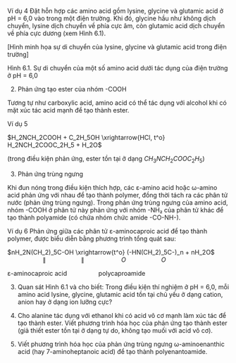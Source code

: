 Ví dụ 4 Đặt hỗn hợp các amino acid gồm lysine, glycine và glutamic acid ở pH = 6,0 vào trong một điện trường. Khi đó, glycine hầu như không dịch chuyển, lysine dịch chuyển về phía cực âm, còn glutamic acid dịch chuyển về phía cực dương (xem Hình 6.1).

[Hình minh họa sự di chuyển của lysine, glycine và glutamic acid trong điện trường]

Hình 6.1. Sự di chuyển của một số amino acid dưới tác dụng của điện trường ở pH = 6,0

2. Phản ứng tạo ester của nhóm -COOH

Tương tự như carboxylic acid, amino acid có thể tác dụng với alcohol khi có mặt xúc tác acid mạnh để tạo thành ester.

Ví dụ 5

$H_2NCH_2COOH + C_2H_5OH \xrightarrow{HCl, t^o} H_2NCH_2COOC_2H_5 + H_2O$

(trong điều kiện phản ứng, ester tồn tại ở dạng $CH_3NCH_2COOC_2H_5$)

3. Phản ứng trùng ngưng

Khi đun nóng trong điều kiện thích hợp, các ε-amino acid hoặc ω-amino acid phản ứng với nhau để tạo thành polymer, đồng thời tách ra các phân tử nước (phản ứng trùng ngưng). Trong phản ứng trùng ngưng của amino acid, nhóm -COOH ở phân tử này phản ứng với nhóm -NH₂ của phân tử khác để tạo thành polyamide (có chứa nhóm chức amide -CO-NH-).

Ví dụ 6 Phản ứng giữa các phân tử ε-aminocaproic acid để tạo thành polymer, được biểu diễn bằng phương trình tổng quát sau:

$nH_2N(CH_2)_5C-OH \xrightarrow{t^o} (-HN(CH_2)_5C-)_n + nH_2O$
$\qquad\qquad\quad\parallel\qquad\qquad\quad\parallel$
$\qquad\qquad\quad O\qquad\qquad\quad O$

ε-aminocaproic acid $\qquad\qquad$ polycaproamide

3. Quan sát Hình 6.1 và cho biết: Trong điều kiện thí nghiệm ở pH = 6,0, mỗi amino acid lysine, glycine, glutamic acid tồn tại chủ yếu ở dạng cation, anion hay ở dạng ion lưỡng cực?

1. Cho alanine tác dụng với ethanol khi có acid vô cơ mạnh làm xúc tác để tạo thành ester. Viết phương trình hóa học của phản ứng tạo thành ester (giả thiết ester tồn tại ở dạng tự do, không tạo muối với acid vô cơ).

2. Viết phương trình hóa học của phản ứng trùng ngưng ω-aminoenanthic acid (hay 7-aminoheptanoic acid) để tạo thành polyenantoamide.